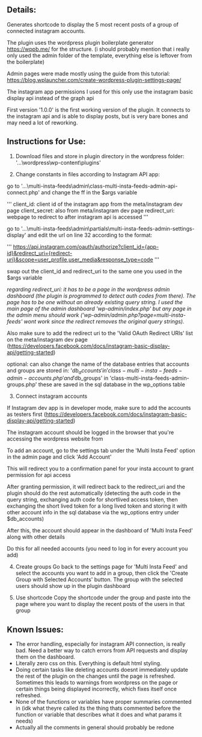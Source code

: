 ## Details:
Generates shortcode to display the 5 most recent posts of a group of connected instagram accounts.

The plugin uses the wordpress plugin boilerplate generator https://wppb.me/ for the structure. (i should probably mention that i really only used the admin folder of the template, everything else is leftover from the boilerplate)

Admin pages were made mostly using the guide from this tutorial: https://blog.wplauncher.com/create-wordpress-plugin-settings-page/

The instagram app permissions I used for this only use the instagram basic display api instead of the graph api

First version '1.0.0' is the first working version of the plugin. It connects to the instagram api and is able to display posts, but is very bare bones and may need a lot of reworking.
 
## Instructions for Use:
1. Download files and store in plugin directory in the wordpress folder: '...\wordpress\wp-content\plugins'

2. Change constants in files according to Instagram API app:

go to '...\multi-insta-feeds\admin\class-multi-insta-feeds-admin-api-connect.php' and change the ff in the $args variable

'''
client_id: client id of the instagram app from the meta/instagram dev page
client_secret: also from meta/instagram dev page
redirect_uri: webpage to redirect to after instagram api is accessed
'''

go to '...\multi-insta-feeds\admin\partials\multi-insta-feeds-admin-settings-display' and edit the url on line 32 according to the format: 

'''
https://api.instagram.com/oauth/authorize?client_id={app-id}&redirect_uri={redirect-uri}&scope=user_profile,user_media&response_type=code
'''

swap out the client_id and redirect_uri to the same one you used in the $args variable

*regarding redirect_uri: it has to be a page in the wordpress admin dashboard (the plugin is programmed to detect auth codes from there). The page has to be one without an already existing query string. I used the main page of the admin dashboard 'wp-admin/index.php' but any page in the admin menu should work ('wp-admin/admin.php?page=multi-insta-feeds' wont work since the redirect removes the original query strings).*

Also make sure to add the redirect uri to the 'Valid OAuth Redirect URIs' list on the meta/instagram dev page (https://developers.facebook.com/docs/instagram-basic-display-api/getting-started)

optional: can also change the name of the database entries that accounts and groups are stored in: '$db_accounts' in 'class-multi-insta-feeds-admin-accounts.php' and '$db_groups' in 'class-multi-insta-feeds-admin-groups.php'
these are saved in the sql database in the wp_options table

3. Connect instagram accounts

If Instagram dev app is in developer mode, make sure to add the accounts as testers first (https://developers.facebook.com/docs/instagram-basic-display-api/getting-started)

The instagram account should be logged in the browser that you're accessing the wordpress website from

To add an account, go to the settings tab under the 'Multi Insta Feed' option in the admin page and click 'Add Account'

This will redirect you to a confirmation panel for your insta account to grant permission for api access

After granting permission, it will redirect back to the redirect_uri and the plugin should do the rest automatically (detecting the auth code in the query string, exchanging auth code for shortlived access token, then exchanging the short lived token for a long lived token and storing it with other account info in the sql database via the wp_options entry under $db_accounts)

After this, the account should appear in the dashboard of 'Multi Insta Feed' along with other details

Do this for all needed accounts (you need to log in for every account you add)

4. Create groups
Go back to the settings page for 'Multi Insta Feed' and select the accounts you want to add in a group, then click the 'Create Group with Selected Accounts' button. The group with the selected users should show up in the plugin dashboard

5. Use shortcode
Copy the shortcode under the group and paste into the page where you want to display the recent posts of the users in that group

## Known Issues:
- The error handling, especially for instagram API connection, is really bad. Need a better way to catch errors from API requests and display them on the dashboard.
- Literally zero css on this. Everything is default html styling.
- Doing certain tasks like deleting accounts doesnt immediately update the rest of the plugin on the changes until the page is refreshed. Sometimes this leads to warnings from wordpress on the page or certain things being displayed incorrectly, which fixes itself once refreshed.
- None of the functions or variables have proper summaries commented in (idk what theyre called its the thing thats commented before the function or variable that describes what it does and what params it needs)
- Actually all the comments in general should probably be redone

